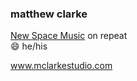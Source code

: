 ### matthew clarke  

[New Space Music](https://www.youtube.com/watch?v=-dikWB6wm0A) on repeat  
😄 he/his  

www.mclarkestudio.com
